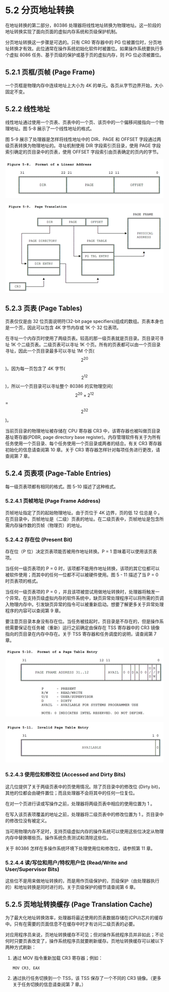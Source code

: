 # 5.2 分页地址转换

在地址转换的第二部分，80386 处理器将线性地址转换为物理地址。这一阶段的地址转换实现了面向页面的虚拟内存系统和页级保护机制。

分页地址转换这一步骤是可选的。只有 CR0 寄存器中的 PG 位被置位时，分页地址转换才有效。此位通常在操作系统初始化软件时被置位。如果操作系统要执行多个虚拟 8086 任务、基于页级的保护或基于页的虚拟内存，则 PG 位必须被置位。

## 5.2.1 页框/页帧 (Page Frame)

一个页框是物理内存中连续地址上大小为 4K 的单元。各页从字节边界开始，大小固定不变。

## 5.2.2 线性地址

线性地址通过使用一个页表、页表中的一个页、该页中的一个偏移间接指向一个物理地址。图 5-8  展示了一个线性地址的格式。

图 5-9 展示了处理器是怎样将线性地址中的 DIR、PAGE 和 OFFSET 字段通过两级页表转换为物理地址的。寻址机制使用 DIR 字段索引页目录，使用 PAGE 字段索引确定的页目录中的页表，使用 OFFSET 字段索引由页表确定的页内的字节。

![](img/5-8.png)

![](img/5-9.png)

## 5.2.3 页表 (Page Tables)

页表仅仅是由 32 位页面说明符(32-bit page specifiers)组成的数组。页表本身也是一个页，因此可以包含 4K 字节内存或 1K 个 32 位表项。

在寻址一个内存页时使用了两级页表。较高的那一级页表就是页目录。页目录可寻址 1K 个二级页表。二级页表可以寻址 1K 个页。所有的页表都可以由一个页目录寻址，因此一个页目录最多可以寻址 1M 个页($$2^{20}$$)。因为每一页包含了 4K 字节($$2^{12}$$)，所以一个页目录可以寻址整个 80386 的实物理空间($$2^{20} \times 2^{12}$$ = $$2^{32}$$)。

当前页目录的物理地址被存储在 CPU 寄存器 CR3 中，该寄存器也被叫做页目录基址寄存器(PDBR, page directory base register)。内存管理软件有关于为所有任务使用一个页目录、每个任务使用一个页目录或两者的结合。有关 CR3 寄存器初始化的信息请查阅第 10 章。关于 CR3 寄存器怎样针对每项任务进行更改，请查阅第 7 章。

## 5.2.4 页表项 (Page-Table Entries)

每一级页表项都有相同的格式。图 5-10 描述了这种格式。

### 5.2.4.1 页帧地址 (Page Frame Address)

页帧地址指定了页的起始物理地址。由于页位于 4K 边界，页的低 12 位总是 0 。在页目录中，页帧地址是（二级）页表的地址。在二级页表中，页帧地址是包含所需内存操作数的页帧（物理页）的地址。

### 5.2.4.2 存在位 (Present Bit)

存在位（P 位）决定页表项能否被用作地址转换。P = 1 意味着可以使用该页表项。

当任何一级页表项的 P = 0 时，该项都不能用作地址转换，该项的其它位都可以被软件使用；而其中的任何一位都不可以被硬件使用。图 5 - 11 描述了当 P = 0 时页表项的格式。

当任何一级页表项的 P = 0 ，并且该项被尝试用做地址转换时，处理器将触发一个异常。在支持页级虚拟内存的软件系统中，缺页异常处理程序可以将所需的页调入物理内存中。引发缺页异常的指令可以被重新启动。想要了解更多关于异常处理程序的内容可以查阅第 9 章。

要注意页目录本身没有存在位。当任务被挂起时，页目录是不存在的，但是操作系统需要保证在任务被（重新）运行之前确定由保存在 TSS 寄存器中的 CR3 镜像指向的页目录在内存中存在。关于 TSS 寄存器和任务调度的说明，请查阅第 7 章。

![](img/5-10.png)

![](img/5-11.png)

### 5.2.4.3 使用位和修改位 (Accessed and Dirty Bits) 

这几位提供了关于两级页表中的页使用情况。除了页目录中的修改位 (Dirty bit)，其他的位都会由硬件置位；而且处理器不会将其中的任何一位复位。

在对一个页进行读或写操作之前，处理器将两级页表中相应的使用位置为 1 。

在写入该页表项覆盖的地址之前，处理器将二级页表中的修改位置为 1 。页目录中的修改位没有被定义。

当可用物理内存不足时，支持页级虚拟内存的操作系统可以使用这些位决定从物理内存中替换哪些页。操作系统负责测试和清除这些位。

关于 80386 怎样在多操作系统环境下处理使用位和修改位，请参照第 11 章。

### 5.2.4.4 读/写位和用户/特权用户位 (Read/Write and User/Supervisor Bits)

这些位不是用来做地址转换的，而是用作页级保护的，页级保护（由处理器执行的）和地址转换是同时进行的。关于页级保护的细节请查阅第 6 章。

## 5.2.5 页地址转换缓存 (Page Translation Cache)

为了最大化地址转换效率，处理器将最近使用的页表数据存储在(CPU)芯片的缓存中。只有在需要的页面信息不在缓存中时才有访问二级页表的必要。

对应用程序员来说，页地址转换缓存不可见；但对操作系统程序员并非如此；不论何时只要页表改变了，操作系统程序员就要刷新缓存。页地址转换缓存可以被以下两种方式刷新：

1. 通过 MOV 指令重新加载 CR3 寄存器；例如：

   ``` assembly
   MOV CR3, EAX
   ```

2. 通过执行任务切换到一个 TSS，该 TSS 保存了一个不同的 CR3 镜像。（更多关于任务切换的信息请查阅第 7 章。）